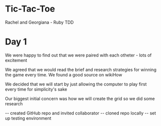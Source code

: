 # Tic-Tac-Toe
Rachel and Georgiana - Ruby TDD

# Day 1 

We were happy to find out that we were paired with each otheter - lots of excitement 

We agreed that we would read the brief and research strategies for winning the game every time. We found a good source on wikiHow

We decided that we will start by just allowing the computer to play first every time for simplicity's sake

Our biggest initial concern was how we will create the grid so we did some research

-- created GitHub repo and invited collaborator
-- cloned repo locally 
-- set up testing environment